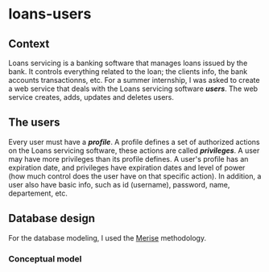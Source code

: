 # loans-users
## Context
Loans servicing is a banking software that manages loans issued by the bank. It controls everything related to the loan; the clients info, the bank accounts transactionns, etc.
For a summer internship, I was asked to create a web service that deals with the Loans servicing software ***users***. The web service creates, adds, updates and deletes users.

## The users
Every user must have a ***profile***. A profile defines a set of authorized actions on the Loans servicing software, these actions are called ***privileges***. A user may have more privileges than its profile defines. A user's profile has an expiration date, and privileges have expiration dates and level of power (how much control does the user have on that specific action).
In addition, a user also have basic info, such as id (username), password, name, departement, etc.

## Database design
For the database modeling, I used the [Merise](https://en.wikipedia.org/wiki/Merise) methodology.
### Conceptual model


